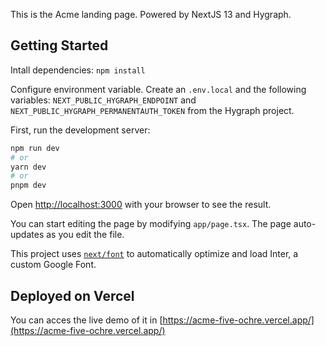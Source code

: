 This is the Acme landing page. Powered by NextJS 13 and Hygraph.

## Getting Started

Intall dependencies:
`npm install`

Configure environment variable. Create an `.env.local` and the following variables: `NEXT_PUBLIC_HYGRAPH_ENDPOINT` and `NEXT_PUBLIC_HYGRAPH_PERMANENTAUTH_TOKEN` from the Hygraph project.

First, run the development server:

```bash
npm run dev
# or
yarn dev
# or
pnpm dev
```

Open [http://localhost:3000](http://localhost:3000) with your browser to see the result.

You can start editing the page by modifying `app/page.tsx`. The page auto-updates as you edit the file.

This project uses [`next/font`](https://nextjs.org/docs/basic-features/font-optimization) to automatically optimize and load Inter, a custom Google Font.


## Deployed on Vercel

You can acces the live demo of it in [https://acme-five-ochre.vercel.app/](https://acme-five-ochre.vercel.app/)




